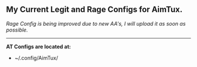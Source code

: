 ## My Current Legit and Rage Configs for AimTux.

*_Rage Config is being improved due to new AA's, I will upload it as soon as possible._*

_______________________________________________________________________________________________________________________________

**AT Configs are located at:**

* ~/.config/AimTux/
